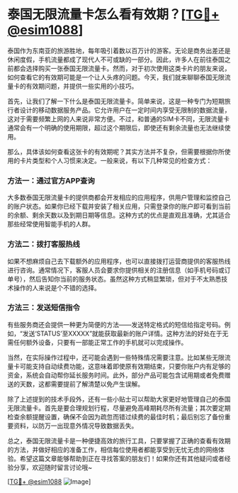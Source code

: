 # 泰国无限流量卡怎么看有效期？[[TG💪+ @esim1088](https://t.me/s/esim1088)]

泰国作为东南亚的旅游胜地，每年吸引着数以百万计的游客。无论是商务出差还是休闲度假，手机流量都成了现代人不可或缺的一部分。因此，许多人在前往泰国之前都会选择购买一张泰国无限流量卡。然而，对于初次使用这类卡片的朋友来说，如何查看它的有效期可能是一个让人头疼的问题。今天，我们就来聊聊泰国无限流量卡的有效期问题，并提供一些实用的小技巧。

首先，让我们了解一下什么是泰国无限流量卡。简单来说，这是一种专门为短期旅行者设计的移动数据服务产品。它允许用户在一定时间内享受无限制的数据流量，这对于需要频繁上网的人来说非常方便。不过，和普通的SIM卡不同，无限流量卡通常会有一个明确的使用期限，超过这个期限后，即使还有剩余流量也无法继续使用。

那么，具体该如何查看这张卡的有效期呢？其实方法并不复杂，但需要根据你所使用的卡片类型和个人习惯来决定。一般来说，有以下几种常见的检查方式：

### 方法一：通过官方APP查询

大多数泰国无限流量卡的提供商都会开发相应的应用程序，供用户管理和监控自己的账户状态。如果你已经下载并安装了相关应用，只需登录你的账户即可看到当前的余额、剩余天数以及到期日期等信息。这种方式的优点是直观且准确，尤其适合那些经常使用智能手机的人群。

### 方法二：拨打客服热线

如果不想麻烦自己去下载额外的应用程序，也可以直接拨打运营商提供的客服热线进行咨询。通常情况下，客服人员会要求你提供相关的注册信息（如手机号码或订单号），然后告知你当前的服务状态。虽然这种方式稍显繁琐，但对于不太熟悉技术操作的人来说是个不错的选择。

### 方法三：发送短信指令

有些服务商还会提供一种更为简便的方法——发送特定格式的短信给指定号码。例如，“发送‘STATUS’至XXXXX”就能获取最新的账户详情。这种方法的好处在于无需任何额外设备，只要有一部能正常工作的手机就可以完成操作。

当然，在实际操作过程中，还可能会遇到一些特殊情况需要注意。比如某些无限流量卡可能支持自动续费功能，这意味着即使原有效期结束，只要你账户内有足够的资金，系统会自动帮你延长服务时间。此外，部分产品可能包含试用期或者免费赠送的天数，这都需要提前了解清楚以免产生误解。

除了上述提到的技术手段外，还有一些小贴士可以帮助大家更好地管理自己的泰国无限流量卡。首先是要合理规划行程，尽量避免高峰期耗尽所有流量；其次要定期检查余额提醒设置，确保不会因为疏忽而错过续费的最佳时机；最后别忘了备份重要资料，以防万一出现意外情况导致数据丢失。

总之，泰国无限流量卡是一种便捷高效的旅行工具，只要掌握了正确的查看有效期的方法，并做好相应的准备工作，相信每位使用者都能享受到无忧无虑的网络体验。希望这篇文章能够帮助到正在寻找答案的朋友们！如果你还有其他疑问或者经验分享，欢迎随时留言讨论哦~

[[TG💪+ @esim1088](https://t.me/s/esim1088) ![Image](https://i.postimg.cc/4NQfJmqS/Snipaste-2025-05-13-00-14-12.png)]